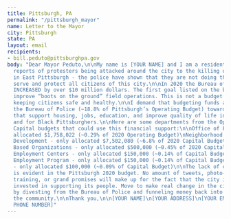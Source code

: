 ```yaml
---
title: Pittsburgh, PA
permalink: "/pittsburgh_mayor"
name: Letter to the Mayor
city: Pittsburgh
state: PA
layout: email
recipients:
- bill.peduto@pittsburghpa.gov
body: "Dear Mayor Peduto,\n\nMy name is [YOUR NAME] and I am a resident of [NEIGHBORHOOD/BOROUGH/CITY]\n\nFrom
  reports of protesters being attacked around the city to the killing of Antwon Rose
  in East Pittsburgh - the police have shown that they are not doing their jobs to
  serve and protect all citizens of this city.\n\nIn 2020 the Bureau of Police’s budget
  INCREASED by over $10 million dollars. The first goal listed on the budget is to
  improve “boots on the ground” field operations. This is not a budget dedicated to
  keeping citizens safe and healthy.\n\nI demand that budgeting funds are moved from
  the Bureau of Police (~18.8% of Pittsburgh’s Operating Budget) towards programs
  that support housing, jobs, education, and improve quality of life in our community
  and for Black Pittsburghers.\n\nHere are some departments from the Operations and
  Capital budgets that could use this financial support:\n\nOffice of Equity - only
  allocated $1,758,022 (~0.29% of 2020 Operating Budget)\nNeighborhood and Community
  Development - only allocated $7,502,080 (~6.8% of 2020 Capital Budget)\nCommunity
  Based Organizations - only allocated $500,000 (~0.45% of 2020 Capital Budget)\nNeighborhood
  Employment Centers - only allocated $150,000 (~0.14% of Capital Budget)\nPittsburgh
  Employment Program - only allocated $150,000 (~0.14% of Capital Budget)\nFair Housing
  - only allocated $100,000 (~0.09% of Capital Budget)\n\nThe lack of community support
  is evident in the Pittsburgh 2020 budget. No amount of tweets, photo-ops, bare minimum
  training, or grand promises will make up for the fact that the city is not monetarily
  invested in supporting its people. Move to make real change in the city of Pittsburgh
  by divesting from the Bureau of Police and funneling money back into supporting
  the community.\n\nThank you,\n\n[YOUR NAME]\n[YOUR ADDRESS]\n[YOUR EMAIL] \n[YOUR
  PHONE NUMBER]"
---
```


